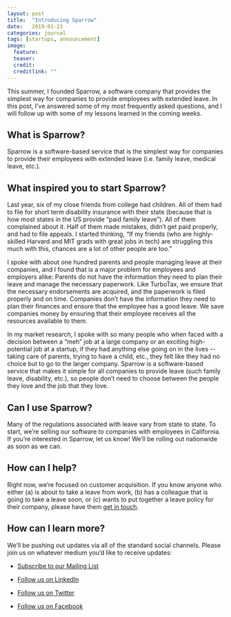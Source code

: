 ```yaml
---
layout: post
title:  "Introducing Sparrow"
date:   2019-01-23
categories: journal
tags: [startups, announcement]
image:
  feature: 
  teaser: 
  credit:  
  creditlink: ""
---
```

<p class="intro"><span class="dropcap">T</span>his summer, I founded Sparrow, a software company that provides the simplest way for companies to provide employees with extended leave. In this post, I’ve answered some of my most frequently asked questions, and I will follow up with some of my lessons learned in the coming weeks. 

## What is Sparrow? 

Sparrow is a software-based service that is the simplest way for companies to provide their employees with extended leave (i.e. family leave, medical leave, etc.). 

## What inspired you to start Sparrow? 

Last year, six of my close friends from college had children. All of them had to file for short term disability insurance with their state (because that is how most states in the US provide “paid family leave”). All of them complained about it. Half of them made mistakes, didn’t get paid properly, and had to file appeals. I started thinking, “If my friends (who are highly-skilled Harvard and MIT grads with great jobs in tech) are struggling this much with this, chances are a lot of other people are too.” 

I spoke with about one hundred parents and people managing leave at their companies, and I found that is a major problem for employees and employers alike: 
Parents do not have the information they need to plan their leave and manage the necessary paperwork. Like TurboTax, we ensure that the necessary endorsements are acquired, and the paperwork is filed properly and on time. 
Companies don’t have the information they need to plan their finances and ensure that the employee has a good leave. We save companies money by ensuring that their employee receives all the resources available to them. 

In my market research, I spoke with so many people who when faced with a decision between a “meh” job at a large company or an exciting high-potential job at a startup, if they had anything else going on in the lives -- taking care of parents, trying to have a child, etc., they felt like they had no choice but to go to the larger company. Sparrow is a software-based service that makes it simple for all companies to provide leave (such family leave, disability, etc.), so people don’t need to choose between the people they love and the job that they love. 

## Can I use Sparrow? 

Many of the regulations associated with leave vary from state to state. To start, we’re selling our software to companies with employees in California. If you’re interested in Sparrow, let us know! We’ll be rolling out nationwide as soon as we can. 

## How can I help? 

Right now, we’re focused on customer acquisition. If you know anyone who either (a) is about to take a leave from work, (b) has a colleague that is going to take a leave soon, or (c) wants to put together a leave policy for their company, please have them [get in touch](https://trysparrow.com/#signup). 

## How can I learn more? 

We’ll be pushing out updates via all of the standard social channels. Please join us on whatever medium you’d like to receive updates: 

* [Subscribe to our Mailing List](https://trysparrow.com/#signup)

* [Follow us on LinkedIn](https://www.linkedin.com/company/trysparrow/) 

* [Follow us on Twitter](https://twitter.com/TrySparrowHQ) 

* [Follow us on Facebook](https://www.facebook.com/TrySparrowHQ/) 



